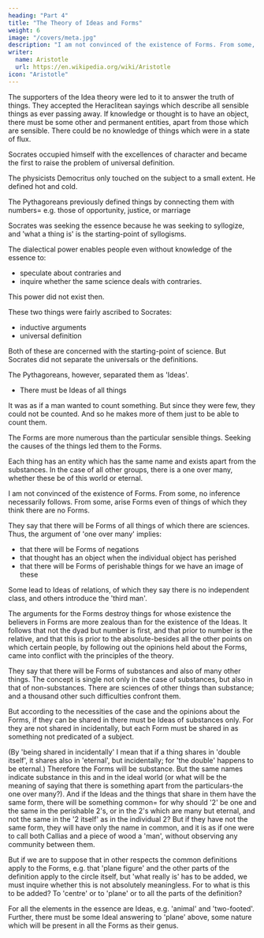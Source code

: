 ```yaml
---
heading: "Part 4"
title: "The Theory of Ideas and Forms"
weight: 6
image: "/covers/meta.jpg"
description: "I am not convinced of the existence of Forms. From some, no inference necessarily follows. From some, arise Forms even of things of which they think there are no Forms"
writer:
  name: Aristotle 
  url: https://en.wikipedia.org/wiki/Aristotle
icon: "Aristotle"
---
```




<!-- So much then for the objects of mathematics; we have said that they exist and in what sense they exist, and in what sense they are prior and in what sense not prior.  -->

<!-- We next examine the theory of Ideas itself, not connecting it in with the nature of numbers, but treating it in the form in which it was originally understood by those who first maintained the existence of the Ideas.  -->

The supporters of the Idea theory were led to it to answer the truth of things. They accepted the Heraclitean sayings which describe all sensible things as ever passing away. If knowledge or thought is to have an object, there must be some other and permanent entities, apart from those which are sensible. There could be no knowledge of things which were in a state of flux. 

Socrates occupied himself with the excellences of character and became the first to raise the problem of universal definition. 

The physicists Democritus only touched on the subject to a small extent. He defined hot and cold. 

The Pythagoreans previously defined things by connecting them with numbers= e.g. those of opportunity, justice, or marriage

Socrates was seeking the essence because he was seeking to syllogize, and 'what a thing is' is the starting-point of syllogisms. 

The dialectical power enables people even without knowledge of the essence to:
- speculate about contraries and
- inquire whether the same science deals with contraries.

This power did not exist then. 

These two things were fairly ascribed to Socrates:
- inductive arguments
- universal definition

Both of these are concerned with the starting-point of science. But Socrates did not separate the universals or the definitions. 

The Pythagoreans, however, separated them as 'Ideas'. 
- There must be Ideas of all things

It was as if a man wanted to count something. But since they were few, they could not be counted. And so he makes more of them just to be able to count them. 

The Forms are more numerous than the particular sensible things. Seeking the causes of the things led them to the Forms. 

Each thing has an entity which has the same name and exists apart from the substances. In the case of all other groups, there is a one over many, whether these be of this world or eternal.

I am not convinced of the existence of Forms. From some, no inference necessarily follows. From some, arise Forms even of things of which they think there are no Forms. 

They say that there will be Forms of all things of which there are sciences. Thus, the argument of 'one over many' implies:
- that there will be Forms of negations
- that thought has an object when the individual object has perished
- that there will be Forms of perishable things for we have an image of these

Some lead to Ideas of relations, of which they say there is no independent class, and others introduce the 'third man'.

The arguments for the Forms destroy things for whose existence the believers in Forms are more zealous than for the existence of the Ideas. It follows that not the dyad but number is first, and that prior to number is the relative, and that this is prior to the absolute-besides all the other points on which certain people, by following out the opinions held about the Forms, came into conflict with the principles of the theory.

They say that there will be Forms of substances and also of many other things. The concept is single not only in the case of substances, but also in that of non-substances. There are sciences of other things than substance; and a thousand other such difficulties confront them. 

But according to the necessities of the case and the opinions about the Forms, if they can be shared in there must be Ideas of substances only. For they are not shared in incidentally, but each Form must be shared in as something not predicated of a subject. 

(By 'being shared in incidentally' I mean that if a thing shares in 'double itself', it shares also in 'eternal', but incidentally; for 'the double' happens to be eternal.) Therefore the Forms will be substance. But the same names indicate substance in this and in the ideal world (or what will be the meaning of saying that there is something apart from the particulars-the one over many?). And if the Ideas and the things that share in them have the same form, there will be something common= for why should '2' be one and the same in the perishable 2's, or in the 2's which are many but eternal, and not the same in the '2 itself' as in the individual 2? But if they have not the same form, they will have only the name in common, and it is as if one were to call both Callias and a piece of wood a 'man', without observing any community between them.

But if we are to suppose that in other respects the common definitions apply to the Forms, e.g. that 'plane figure' and the other parts of the definition apply to the circle itself, but 'what really is' has to be added, we must inquire whether this is not absolutely meaningless. For to what is this to be added? To 'centre' or to 'plane' or to all the parts of the definition? 

For all the elements in the essence are Ideas, e.g. 'animal' and 'two-footed'. Further, there must be some Ideal answering to 'plane' above, some nature which will be present in all the Forms as their genus.

